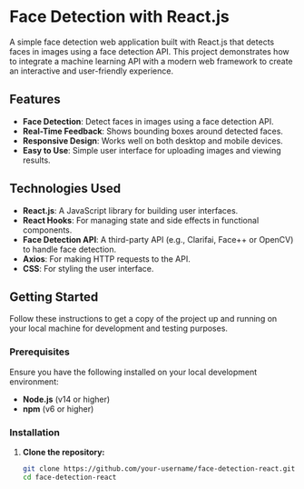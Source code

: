 # Face Detection with React.js

A simple face detection web application built with React.js that detects faces in images using a face detection API. This project demonstrates how to integrate a machine learning API with a modern web framework to create an interactive and user-friendly experience.

## Features

- **Face Detection**: Detect faces in images using a face detection API.
- **Real-Time Feedback**: Shows bounding boxes around detected faces.
- **Responsive Design**: Works well on both desktop and mobile devices.
- **Easy to Use**: Simple user interface for uploading images and viewing results.

## Technologies Used

- **React.js**: A JavaScript library for building user interfaces.
- **React Hooks**: For managing state and side effects in functional components.
- **Face Detection API**: A third-party API (e.g., Clarifai, Face++ or OpenCV) to handle face detection.
- **Axios**: For making HTTP requests to the API.
- **CSS**: For styling the user interface.

## Getting Started

Follow these instructions to get a copy of the project up and running on your local machine for development and testing purposes.

### Prerequisites

Ensure you have the following installed on your local development environment:

- **Node.js** (v14 or higher)
- **npm** (v6 or higher)

### Installation

1. **Clone the repository:**
   ```bash
   git clone https://github.com/your-username/face-detection-react.git
   cd face-detection-react
